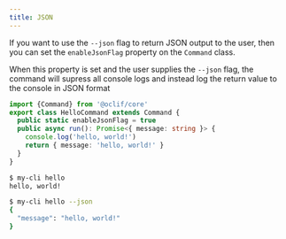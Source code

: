 ```yaml
---
title: JSON
---
```


If you want to use the `--json` flag to return JSON output to the user, then you can set the `enableJsonFlag` property on the `Command` class.

When this property is set and the user supplies the `--json` flag, the command will supress all console logs and instead log the return value to the console in JSON format

```typescript
import {Command} from '@oclif/core'
export class HelloCommand extends Command {
  public static enableJsonFlag = true
  public async run(): Promise<{ message: string }> {
    console.log('hello, world!')
    return { message: 'hello, world!' }
  }
}

```

```bash
$ my-cli hello
hello, world!
```

```bash
$ my-cli hello --json
{
  "message": "hello, world!"
}
```
